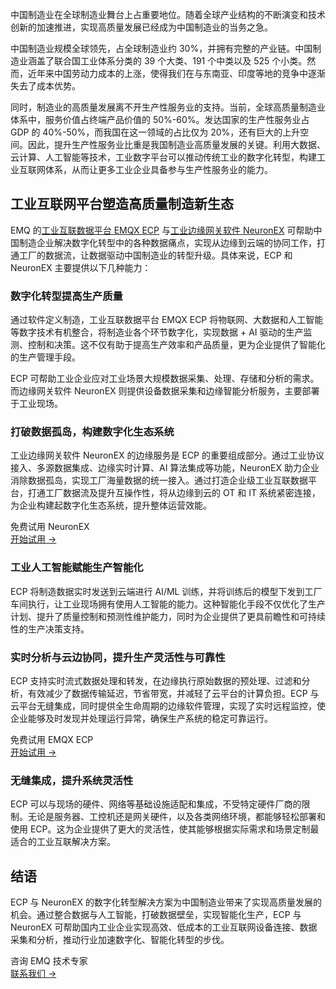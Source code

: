 中国制造业在全球制造业舞台上占重要地位。随着全球产业结构的不断演变和技术创新的加速推进，实现高质量发展已经成为中国制造业的当务之急。

中国制造业规模全球领先，占全球制造业约 30%，并拥有完整的产业链。中国制造业涵盖了联合国工业体系分类的 39 个大类、191 个中类以及 525 个小类。然而，近年来中国劳动力成本的上涨，使得我们在与东南亚、印度等地的竞争中逐渐失去了成本优势。

同时，制造业的高质量发展离不开生产性服务业的支持。当前，全球高质量制造业体系中，服务价值占终端产品价值的 50%-60%。发达国家的生产性服务业占 GDP 的 40%-50%，而我国在这一领域的占比仅为 20%，还有巨大的上升空间。因此，提升生产性服务业比重是我国制造业高质量发展的关键。利用大数据、云计算、人工智能等技术，工业数字平台可以推动传统工业的数字化转型，构建工业互联网体系，从而让更多工业企业具备参与生产性服务业的能力。

## **工业互联网平台**塑造高质量制造新生态

EMQ 的[工业互联数据平台 EMQX ECP](https://www.emqx.com/zh/products/emqx-ecp) 与[工业边缘网关软件 NeuronEX](https://www.emqx.com/zh/products/neuronex) 可帮助中国制造企业解决数字化转型中的各种数据痛点，实现从边缘到云端的协同工作，打通工厂的数据流，让数据驱动中国制造业的转型升级。具体来说，ECP 和 NeuronEX 主要提供以下几种能力：

### **数字化转型提高生产质量**

通过软件定义制造，工业互联数据平台 EMQX ECP 将物联网、大数据和人工智能等数字技术有机整合，将制造业各个环节数字化，实现数据 + AI 驱动的生产监测、控制和决策。这不仅有助于提高生产效率和产品质量，更为企业提供了智能化的生产管理手段。

ECP 可帮助工业企业应对工业场景大规模数据采集、处理、存储和分析的需求。而边缘网关软件 NeuronEX 则提供设备数据采集和边缘智能分析服务，主要部署于工业现场。

### **打破数据孤岛，构建数字化生态系统**

工业边缘网关软件 NeuronEX 的边缘服务是 ECP 的重要组成部分。通过工业协议接入、多源数据集成、边缘实时计算、AI 算法集成等功能，NeuronEX 助力企业消除数据孤岛，实现工厂海量数据的统一接入。通过打造企业级工业互联数据平台，打通工厂数据流及提升互操作性，将从边缘到云的 OT 和 IT 系统紧密连接，为企业构建起数字化生态系统，提升整体运营效能。

<section class="promotion">
    <div>
        免费试用 NeuronEX
    </div>
    <a href="https://www.emqx.com/zh/try?product=neuronex" class="button is-gradient px-5">开始试用 →</a>
</section>

### **工业人工智能赋能生产智能化**

ECP 将制造数据实时发送到云端进行 AI/ML 训练，并将训练后的模型下发到工厂车间执行，让工业现场拥有使用人工智能的能力。这种智能化手段不仅优化了生产计划、提升了质量控制和预测性维护能力，同时为企业提供了更具前瞻性和可持续性的生产决策支持。

### **实时分析与云边协同，提升生产灵活性与可靠性**

ECP 支持实时流式数据处理和转发，在边缘执行原始数据的预处理、过滤和分析，有效减少了数据传输延迟，节省带宽，并减轻了云平台的计算负担。ECP 与云平台无缝集成，同时提供全生命周期的边缘软件管理，实现了实时远程监控，使企业能够及时发现并处理运行异常，确保生产系统的稳定可靠运行。

<section class="promotion">
    <div>
        免费试用 EMQX ECP
    </div>
    <a href="https://www.emqx.com/zh/try?product=emqx-ecp" class="button is-gradient px-5">开始试用 →</a>
</section>

### **无缝集成，提升系统灵活性**

ECP 可以与现场的硬件、网络等基础设施适配和集成，不受特定硬件厂商的限制。无论是服务器、工控机还是网关硬件，以及各类网络环境，都能够轻松部署和使用 ECP。这为企业提供了更大的灵活性，使其能够根据实际需求和场景定制最适合的工业互联解决方案。

## **结语**

ECP 与 NeuronEX 的数字化转型解决方案为中国制造业带来了实现高质量发展的机会。通过整合数据与人工智能，打破数据壁垒，实现智能化生产，ECP 与 NeuronEX 可帮助国内工业企业实现高效、低成本的工业互联网设备连接、数据采集和分析，推动行业加速数字化、智能化转型的步伐。



<section class="promotion">
    <div>
        咨询 EMQ 技术专家
    </div>
    <a href="https://www.emqx.com/zh/contact?product=solutions" class="button is-gradient px-5">联系我们 →</a>
</section>
